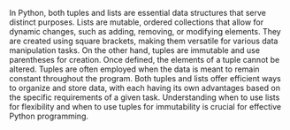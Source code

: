 In Python, both tuples and lists are essential data structures that serve distinct purposes. Lists are mutable, ordered collections that allow for dynamic changes, such as adding, removing, or modifying elements. They are created using square brackets, making them versatile for various data manipulation tasks. On the other hand, tuples are immutable and use parentheses for creation. Once defined, the elements of a tuple cannot be altered. Tuples are often employed when the data is meant to remain constant throughout the program. Both tuples and lists offer efficient ways to organize and store data, with each having its own advantages based on the specific requirements of a given task. Understanding when to use lists for flexibility and when to use tuples for immutability is crucial for effective Python programming.
